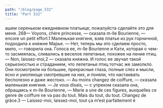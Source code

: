 ```yaml
---
path: "/blog/page_532"
title: "Part 532"
---
```


ашем сереньком ежедневном платьице; пожалуйста сделайте это для меня.
268— Voyons, chère princesse, — сказала m-lle Bourienne, — encore un petit effort.1
Маленькая княгиня, взяв платье из рук горничной, подходила к княжне Марье.
— Нет, теперь мы это сделаем просто, мило, — говорила она.
Голоса ее, m-lle Bourienne и Кати, которая о чем-то засмеялась, сливались в веселое лепетанье, похожее на пение птиц.
— Non, laissez-moi,2 — сказала княжна.
И голос ее звучал такой серьезностью и страданием, что лепетанье птиц тотчас же замолкло. Они посмотрели на большие, прекрасные глаза, полные слез и мысли, ясно и умоляюще смотревшие на них, и поняли, что настаивать бесполезно и даже жестоко.
— Au moins changez de coiffure, — сказала маленькая княгиня. — Je vous disais, — с упреком сказала она, обращаясь к m-lle Bourienne, — Marie a une de ces figures, auxquelles ce genre de coiffure ne va pas du tout. Mais du tout, du tout. Changez de grâce.3
— Laissez-moi, laissez-moi, tout ça m’est parfaitement é
